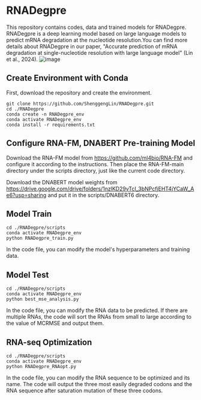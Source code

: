 # RNADegpre

This repository contains codes, data and trained models for RNADegpre. RNADegpre is a deep learning model based on large language models to predict mRNA degradation at the nucleotide resolution.You can find more details about RNADegpre in our paper, "Accurate prediction of mRNA degradation at single-nucleotide resolution with large language model" (Lin et al., 2024).
![image](https://github.com/ShenggengLin/RNADegpre/blob/main/pictures/Model_architecture.png)
## Create Environment with Conda

First, download the repository and create the environment.

```
git clone https://github.com/ShenggengLin/RNADegpre.git
cd ./RNADegpre
conda create -n RNADegpre_env
conda activate RNADegpre_env
conda install -r requirements.txt
```

## Configure RNA-FM, DNABERT Pre-training Model

Download the RNA-FM model from https://github.com/ml4bio/RNA-FM and configure it according to the instructions. Then place the RNA-FM-main directory under the scripts directory, just like the current code directory.

Download the DNABERT model weights from https://drive.google.com/drive/folders/1nzlKD29vTcI_3bNPcfjEHT4jYCaW_Ae6?usp=sharing and put it in the scripts/DNABERT6 directory.

## Model Train
```
cd ./RNADegpre/scripts
conda activate RNADegpre_env
python RNADegpre_train.py
```
In the code file, you can modify the model's hyperparameters and training data.

## Model Test
```
cd ./RNADegpre/scripts
conda activate RNADegpre_env
python best_mse_analysis.py
```
In the code file, you can modify the RNA data to be predicted. If there are multiple RNAs, the code will sort the RNAs from small to large according to the value of MCRMSE and output them.

## RNA-seq Optimization
```
cd ./RNADegpre/scripts
conda activate RNADegpre_env
python RNADegpre_RNAopt.py
```
In the code file, you can modify the RNA sequence to be optimized and its name. The code will output the three most easily degraded codons and the RNA sequence after saturation mutation of these three codons.
